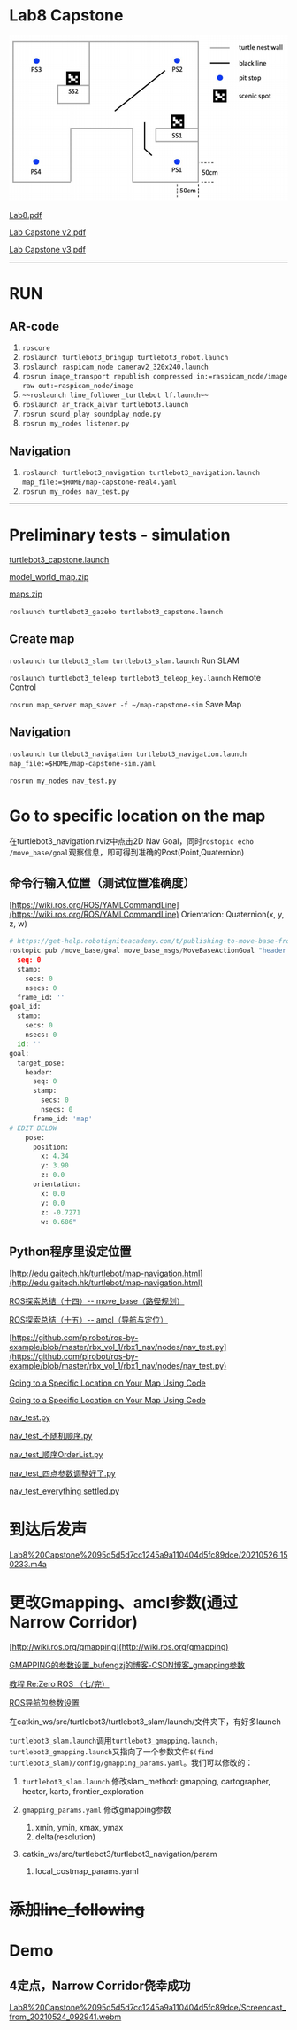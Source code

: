 # Lab8 Capstone

![Lab8%20Capstone%2095d5d5d7cc1245a9a110404d5fc89dce/Untitled.png](Lab8%20Capstone%2095d5d5d7cc1245a9a110404d5fc89dce/Untitled.png)

[Lab8.pdf](Lab8%20Capstone%2095d5d5d7cc1245a9a110404d5fc89dce/Lab8.pdf)

[Lab Capstone v2.pdf](Lab8%20Capstone%2095d5d5d7cc1245a9a110404d5fc89dce/Lab_Capstone_v2.pdf)

[Lab Capstone v3.pdf](Lab8%20Capstone%2095d5d5d7cc1245a9a110404d5fc89dce/Lab_Capstone_v3.pdf)

---

# RUN

## AR-code

1. `roscore`
2. `roslaunch turtlebot3_bringup turtlebot3_robot.launch`
3. `roslaunch raspicam_node camerav2_320x240.launch`
4. `rosrun image_transport republish compressed in:=raspicam_node/image raw out:=raspicam_node/image`
5. `~~roslaunch line_follower_turtlebot lf.launch~~`
6. `roslaunch ar_track_alvar turtlebot3.launch`
7. `rosrun sound_play soundplay_node.py`
8. `rosrun my_nodes listener.py`

## Navigation

1. `roslaunch turtlebot3_navigation turtlebot3_navigation.launch map_file:=$HOME/map-capstone-real4.yaml`
2. `rosrun my_nodes nav_test.py`

---

# Preliminary tests - simulation

[turtlebot3_capstone.launch](Lab8%20Capstone%2095d5d5d7cc1245a9a110404d5fc89dce/turtlebot3_capstone.launch)

[model_world_map.zip](Lab8%20Capstone%2095d5d5d7cc1245a9a110404d5fc89dce/model_world_map.zip)

[maps.zip](Lab8%20Capstone%2095d5d5d7cc1245a9a110404d5fc89dce/maps.zip)

`roslaunch turtlebot3_gazebo turtlebot3_capstone.launch`

## Create map

`roslaunch turtlebot3_slam turtlebot3_slam.launch` Run SLAM

`roslaunch turtlebot3_teleop turtlebot3_teleop_key.launch` Remote Control

`rosrun map_server map_saver -f ~/map-capstone-sim`  Save Map

## Navigation

`roslaunch turtlebot3_navigation turtlebot3_navigation.launch map_file:=$HOME/map-capstone-sim.yaml`

`rosrun my_nodes nav_test.py`

# Go to specific location on the map

在turtlebot3_navigation.rviz中点击2D Nav Goal，同时`rostopic echo /move_base/goal`观察信息，即可得到准确的Post(Point,Quaternion)

## 命令行输入位置（测试位置准确度）

[https://wiki.ros.org/ROS/YAMLCommandLine](https://wiki.ros.org/ROS/YAMLCommandLine) Orientation: Quaternion(x, y, z, w)

```python
# https://get-help.robotigniteacademy.com/t/publishing-to-move-base-from-command-line/7925
rostopic pub /move_base/goal move_base_msgs/MoveBaseActionGoal "header:
  seq: 0
  stamp:
    secs: 0
    nsecs: 0
  frame_id: ''
goal_id:
  stamp:
    secs: 0
    nsecs: 0
  id: ''
goal:
  target_pose:
    header:
      seq: 0
      stamp:
        secs: 0
        nsecs: 0
      frame_id: 'map'
# EDIT BELOW
    pose:
      position:
        x: 4.34
        y: 3.90
        z: 0.0
      orientation:
        x: 0.0
        y: 0.0
        z: -0.7271
        w: 0.686"
```

## Python程序里设定位置

[http://edu.gaitech.hk/turtlebot/map-navigation.html](http://edu.gaitech.hk/turtlebot/map-navigation.html)

[ROS探索总结（十四）-- move_base（路径规划）](https://www.guyuehome.com/270)

[ROS探索总结（十五）-- amcl（导航与定位）](https://www.guyuehome.com/273)

[https://github.com/pirobot/ros-by-example/blob/master/rbx_vol_1/rbx1_nav/nodes/nav_test.py](https://github.com/pirobot/ros-by-example/blob/master/rbx_vol_1/rbx1_nav/nodes/nav_test.py)

[Going to a Specific Location on Your Map Using Code](https://learn.turtlebot.com/2015/02/03/11/)

[Going to a Specific Location on Your Map Using Code](https://learn.turtlebot.com/2015/02/01/14/)

[nav_test.py](Lab8%20Capstone%2095d5d5d7cc1245a9a110404d5fc89dce/nav_test.py)

[nav_test_不随机顺序.py](Lab8%20Capstone%2095d5d5d7cc1245a9a110404d5fc89dce/nav_test%201.py)

[nav_test_顺序OrderList.py](Lab8%20Capstone%2095d5d5d7cc1245a9a110404d5fc89dce/nav_test%202.py)

[nav_test_四点参数调整好了.py](Lab8%20Capstone%2095d5d5d7cc1245a9a110404d5fc89dce/nav_test%203.py)

[nav_test_everything settled.py](Lab8%20Capstone%2095d5d5d7cc1245a9a110404d5fc89dce/nav_test%204.py)

# 到达后发声

[Lab8%20Capstone%2095d5d5d7cc1245a9a110404d5fc89dce/20210526_150233.m4a](Lab8%20Capstone%2095d5d5d7cc1245a9a110404d5fc89dce/20210526_150233.m4a)

# 更改Gmapping、amcl参数(通过Narrow Corridor)

[http://wiki.ros.org/gmapping](http://wiki.ros.org/gmapping)

[GMAPPING的参数设置_bufengzj的博客-CSDN博客_gmapping参数](https://blog.csdn.net/bufengzj/article/details/99079017)

[教程 Re:Zero ROS （七/完）](https://blog.csdn.net/Lovely_him/article/details/107965294)

[ROS导航包参数设置](https://www.guyuehome.com/28164)

在catkin_ws/src/turtlebot3/turtlebot3_slam/launch/文件夹下，有好多launch

`turtlebot3_slam.launch`调用`turtlebot3_gmapping.launch`，`turtlebot3_gmapping.launch`又指向了一个参数文件`$(find turtlebot3_slam)/config/gmapping_params.yaml`。我们可以修改的：

1. `turtlebot3_slam.launch` 修改slam_method: gmapping, cartographer, hector, karto, frontier_exploration

1. `gmapping_params.yaml` 修改gmapping参数
    1. xmin, ymin, xmax, ymax
    2. delta(resolution)
2. catkin_ws/src/turtlebot3/turtlebot3_navigation/param
    1. local_costmap_params.yaml

# ~~添加line_following~~

# Demo

## 4定点，Narrow Corridor侥幸成功

[Lab8%20Capstone%2095d5d5d7cc1245a9a110404d5fc89dce/Screencast_from_20210524_092941.webm](Lab8%20Capstone%2095d5d5d7cc1245a9a110404d5fc89dce/Screencast_from_20210524_092941.webm)

